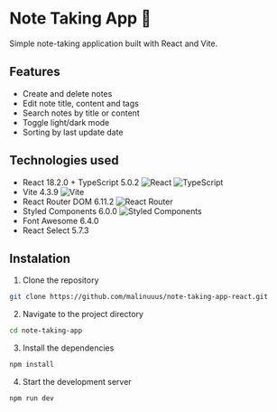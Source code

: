 # Note Taking App 📝
Simple note-taking application built with React and Vite.

## Features
- Create and delete notes
- Edit note title, content and tags
- Search notes by title or content
- Toggle light/dark mode
- Sorting by last update date

## Technologies used
- React 18.2.0 + TypeScript 5.0.2 ![React](https://img.shields.io/badge/react-%2320232a.svg?style=for-the-badge&logo=react&logoColor=%2361DAFB&style=flat) ![TypeScript](https://img.shields.io/badge/typescript-%23007ACC.svg?style=for-the-badge&logo=typescript&logoColor=white&style=flat)
- Vite 4.3.9 ![Vite](https://img.shields.io/badge/vite-%23646CFF.svg?style=for-the-badge&logo=vite&logoColor=white&style=flat)
- React Router DOM 6.11.2 ![React Router](https://img.shields.io/badge/React_Router-CA4245?style=for-the-badge&logo=react-router&logoColor=white&style=flat)
- Styled Components 6.0.0 ![Styled Components](https://img.shields.io/badge/styled--components-DB7093?style=for-the-badge&logo=styled-components&logoColor=white&style=flat)
- Font Awesome 6.4.0
- React Select 5.7.3

## Instalation
1. Clone the repository
```bash
git clone https://github.com/malinuuus/note-taking-app-react.git
```
2. Navigate to the project directory
```bash
cd note-taking-app
```
3. Install the dependencies
```bash
npm install
```
4. Start the development server
```bash
npm run dev
```
